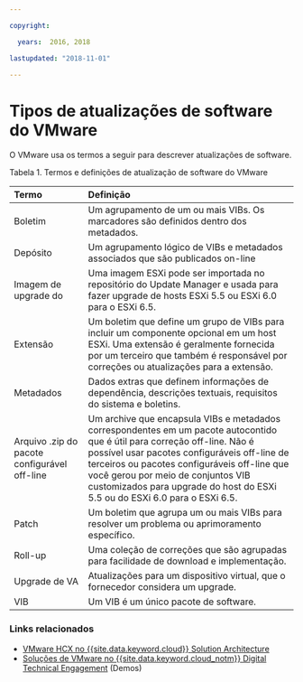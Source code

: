 ```yaml
---

copyright:

  years:  2016, 2018

lastupdated: "2018-11-01"

---
```


# Tipos de atualizações de software do VMware

O VMware usa os termos a seguir para descrever atualizações de software.

Tabela 1. Termos e definições de atualização de software do VMware

| Termo | Definição |
|:------- |:----------- |
| Boletim |	Um agrupamento de um ou mais VIBs. Os marcadores são definidos dentro dos metadados. |
| Depósito |	Um agrupamento lógico de VIBs e metadados associados que são publicados on-line |
| Imagem de upgrade do |	Uma imagem ESXi pode ser importada no repositório do Update Manager e usada para fazer upgrade de hosts ESXi 5.5 ou ESXi 6.0 para o ESXi 6.5. |
| Extensão | 	Um boletim que define um grupo de VIBs para incluir um componente opcional em um host ESXi. Uma extensão é geralmente fornecida por um terceiro que também é responsável por correções ou atualizações para a extensão. |
| Metadados |	Dados extras que definem informações de dependência, descrições textuais, requisitos do sistema e boletins. |
| Arquivo .zip do pacote configurável off-line |	Um archive que encapsula VIBs e metadados correspondentes em um pacote autocontido que é útil para correção off-line. Não é possível usar pacotes configuráveis off-line de terceiros ou pacotes configuráveis off-line que você gerou por meio de conjuntos VIB customizados para upgrade do host do ESXi 5.5 ou do ESXi 6.0 para o ESXi 6.5. |
| Patch |	Um boletim que agrupa um ou mais VIBs para resolver um problema ou aprimoramento específico. |
| Roll-up |	Uma coleção de correções que são agrupadas para facilidade de download e implementação. |
| Upgrade de VA |	Atualizações para um dispositivo virtual, que o fornecedor considera um upgrade. |
| VIB |	Um VIB é um único pacote de software. |

### Links relacionados

* [VMware HCX no {{site.data.keyword.cloud}} Solution Architecture](https://www.ibm.com/cloud/garage/files/HCX_Architecture_Design.pdf)
* [Soluções de VMware no {{site.data.keyword.cloud_notm}} Digital Technical Engagement](https://ibm-dte.mybluemix.net/ibm-vmware) (Demos)
